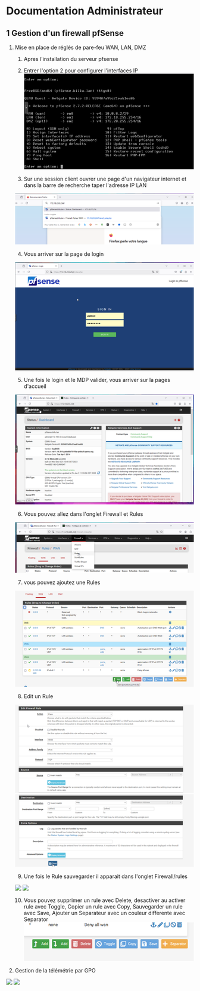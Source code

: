 # Documentation Administrateur 


## 1 Gestion d'un firewall pfSense

1. Mise en place de réglés de pare-feu WAN, LAN, DMZ

    1. Apres l'installation du serveur pfsense
    2. Entrer l'option 2 pour configurer l'interfaces IP
    ![](../Ressources/S04/Pfsenseserveur.png)

    3. Sur une session client ouvrer une page d'un navigateur internet et dans la barre de recherche taper l'adresse IP LAN

    ![](../Ressources/S04/Pfsensedansfirefox.png)

    4. Vous arriver sur la page de login 

    ![](../Ressources/S04/Pfsenseecrandelogin.png)

    5. Une fois le login et le MDP valider, vous arriver sur la pages d'accueil

    ![](../Ressources/S04/Pfsensepagesd'accueil.png)

    6. Vous pouvez allez dans l'onglet Firewall et Rules

    ![](../Ressources/S04/Pfsenserules.png)

    7. vous pouvez ajoutez une Rules

    ![](../Ressources/S04/pfsenseaddrule.png)

    8. Edit un Rule

    ![](../Ressources/S04/Pfsenseeditrule1.png)
    ![](../Ressources/S04/Pfsenseeditrule2.png)

    9. Une fois le Rule sauvegarder il apparait dans l'onglet Firewall/rules
    
    ![](../Ressources/S04/RéglesPfsenseLAN.png)
    ![](../Ressources/S04/RéglesPfsenseLAN.png)

    10. Vous pouvez supprimer un rule avec Delete, desactiver au activer rule avec Toggle, Copier un rule avec Copy, Sauvegarder un rule avec Save, Ajouter un Separateur avec un couleur differente avec Separator
    ![](../Ressources/S04/Pfsensebarredetache.png)

 2. Gestion de la télémétrie par GPO 

![](../Ressources/S04/GPO%20T%C3%A9lemetry.png)
![](../Ressources/S04/GPO%20t%C3%A9lemetry%202.png)
![]()


